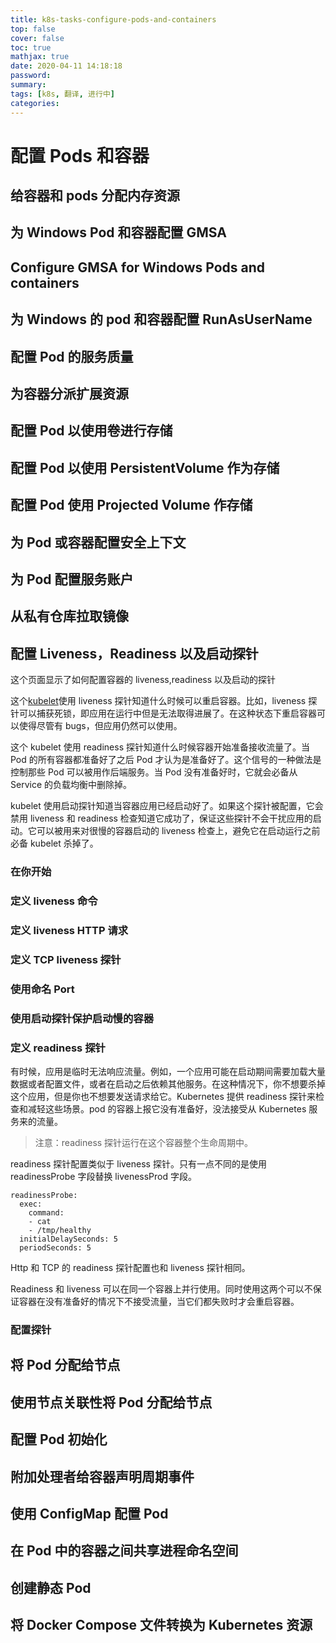 ```yaml
---
title: k8s-tasks-configure-pods-and-containers
top: false
cover: false
toc: true
mathjax: true
date: 2020-04-11 14:18:18
password:
summary:
tags: [k8s, 翻译, 进行中]
categories:
---
```


# 配置 Pods 和容器

## 给容器和 pods 分配内存资源

## 为 Windows Pod 和容器配置 GMSA

## Configure GMSA for Windows Pods and containers

## 为 Windows 的 pod 和容器配置 RunAsUserName

## 配置 Pod 的服务质量

## 为容器分派扩展资源

## 配置 Pod 以使用卷进行存储

## 配置 Pod 以使用 PersistentVolume 作为存储

## 配置 Pod 使用 Projected Volume 作存储

## 为 Pod 或容器配置安全上下文

## 为 Pod 配置服务账户

## 从私有仓库拉取镜像

## 配置 Liveness，Readiness 以及启动探针

这个页面显示了如何配置容器的 liveness,readiness 以及启动的探针

这个[kubelet](https://kubernetes.io/docs/admin/kubelet/)使用 liveness 探针知道什么时候可以重启容器。比如，liveness 探针可以捕获死锁，即应用在运行中但是无法取得进展了。在这种状态下重启容器可以使得尽管有 bugs，但应用仍然可以使用。

这个 kubelet 使用 readiness 探针知道什么时候容器开始准备接收流量了。当 Pod 的所有容器都准备好了之后 Pod 才认为是准备好了。这个信号的一种做法是控制那些 Pod 可以被用作后端服务。当 Pod 没有准备好时，它就会必备从 Service 的负载均衡中删除掉。

kubelet 使用启动探针知道当容器应用已经启动好了。如果这个探针被配置，它会禁用 liveness 和 readiness 检查知道它成功了，保证这些探针不会干扰应用的启动。它可以被用来对很慢的容器启动的 liveness 检查上，避免它在启动运行之前必备 kubelet 杀掉了。

### 在你开始

### 定义 liveness 命令

### 定义 liveness HTTP 请求

### 定义 TCP liveness 探针

### 使用命名 Port

### 使用启动探针保护启动慢的容器

### 定义 readiness 探针

有时候，应用是临时无法响应流量。例如，一个应用可能在启动期间需要加载大量数据或者配置文件，或者在启动之后依赖其他服务。在这种情况下，你不想要杀掉这个应用，但是你也不想要发送请求给它。Kubernetes 提供 readiness 探针来检查和减轻这些场景。pod 的容器上报它没有准备好，没法接受从 Kubernetes 服务来的流量。

> 注意：readiness 探针运行在这个容器整个生命周期中。

readiness 探针配置类似于 liveness 探针。只有一点不同的是使用 readinessProbe 字段替换 livenessProd 字段。

```
readinessProbe:
  exec:
    command:
    - cat
    - /tmp/healthy
  initialDelaySeconds: 5
  periodSeconds: 5
```

Http 和 TCP 的 readiness 探针配置也和 liveness 探针相同。

Readiness 和 liveness 可以在同一个容器上并行使用。同时使用这两个可以不保证容器在没有准备好的情况下不接受流量，当它们都失败时才会重启容器。

### 配置探针

## 将 Pod 分配给节点

## 使用节点关联性将 Pod 分配给节点

## 配置 Pod 初始化

## 附加处理者给容器声明周期事件

## 使用 ConfigMap 配置 Pod

## 在 Pod 中的容器之间共享进程命名空间

## 创建静态 Pod

## 将 Docker Compose 文件转换为 Kubernetes 资源
